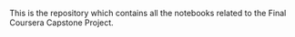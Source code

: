 This is the repository which contains all the notebooks related to the Final Coursera Capstone Project.


